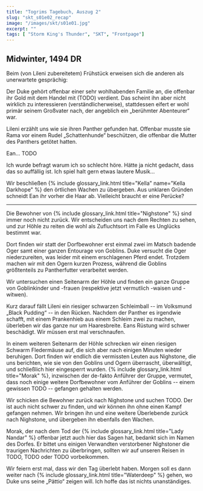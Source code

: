 ```yaml
---
title: "Togrims Tagebuch, Auszug 2"
slug: "skt_s01e02_recap"
image: "/images/skt/s01e01.jpg"
excerpt: ""
tags: [ "Storm King's Thunder", "SKT", "Frontpage"]
---
```


## Midwinter, 1494 DR

Beim (von Lileni zubereitetem) Frühstück erweisen sich die anderen als unerwartete gesprächig:

Der Duke gehört offenbar einer sehr wohlhabenden Familie an, die offenbar ihr Gold mit dem Handel mit (TODO) verdient. Das scheint ihn aber nicht wirklich zu interessieren (verständlicherweise), stattdessen eifert er wohl primär seinem Großvater nach, der angeblich ein „berühmter Abenteurer“ war.

Lileni erzählt uns wie sie ihren Panther gefunden hat. Offenbar musste sie Rama vor einem Rudel „Schattenhunde“ beschützen, die offenbar die Mutter des Panthers getötet hatten.

Ean... TODO

Ich wurde befragt warum ich so schlecht höre. Hätte ja nicht gedacht, dass das so auffällig ist. Ich spiel halt gern etwas lautere Musik...

Wir beschließen {% include glossary_link.html title="Kella" name="Kella Darkhope" %} den örtlichen Wachen zu übergeben. Aus unklaren Gründen schneidt Ean ihr vorher die Haar ab. Vielleicht braucht er eine Perücke?

---

Die Bewohner von {% include glossary_link.html title="Nighstone" %} sind immer noch nicht zurück. Wir entscheiden uns nach dem Rechten zu sehen, und zur Höhle zu reiten die wohl als Zufluchtsort im Falle es Unglücks bestimmt war.

Dort finden wir statt der Dorfbewohner erst einmal zwei im Matsch badende Oger samt einer ganzen Entourage von Goblins. Duke versucht die Oger niederzureiten, was leider mit einem erschlagenen Pferd endet. Trotzdem machen wir mit den Ogern kurzen Prozess, während die Goblins größtenteils zu Pantherfutter verarbeitet werden.

Wir untersuchen einen Seitenarm der Höhle und finden ein ganze Gruppe von Goblinkinder und -frauen (respektive jetzt vermutlich -waisen und -witwen).

Kurz darauf fällt Lileni ein riesiger schwarzen Schleimball -- im Volksmund „Black Pudding“ -- in den Rücken. Nachdem der Panther es irgendwie schafft, mit einem Prankenhieb aus einem Schleim zwei zu machen, überleben wir das ganze nur um Haaresbreite. Eans Rüstung wird schwer beschädigt. Wir müssen erst mal verschnaufen.

In einem weiteren Seitenarm der Höhle schrecken wir einen riesigen Schwarm Fledermäuse auf, die sich aber nach einigen Minuten wieder beruhigen. Dort finden wir endlich die vermissten Leuten aus Nighstone, die uns berichten, wie sie von den Goblins und Ogern überrascht, überwältigt, und schließlich hier eingesperrt wurden. {% include glossary_link.html title="Morak" %}, inzwischen der de-fakto Anführer der Gruppe, vermutet, dass noch einige weitere Dorfbewohner vom Anführer der Goblins -- einem gewissen TODO -- gefangen gehalten werden.

Wir schicken die Bewohner zurück nach Nighstone und suchen TODO. Der ist auch nicht schwer zu finden, und wir können ihn ohne einen Kampf gefangen nehmen. Wir bringen ihn und eine weitere Überlebende zurück nach Nighstone, und übergeben ihn ebenfalls den Wachen.

Morak, der nach dem Tod der {% include glossary_link.html title="Lady Nandar" %} offenbar jetzt auch hier das Sagen hat, bedankt sich im Namen des Dorfes. Er bittet uns einigen Verwandten verstorbener Nighstoner die traurigen Nachrichten zu überbringen, sollten wir auf unseren Reisen in TODO, TODO oder TODO vorbeikommen.

Wir feiern erst mal, dass wir den Tag überlebt haben. Morgen soll es dann weiter nach {% include glossary_link.html title="Waterdeep" %} gehen, wo Duke uns seine „Pättio“ zeigen will. Ich hoffe das ist nichts unanständiges.

